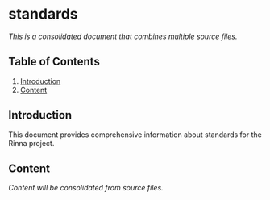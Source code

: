 # standards

*This is a consolidated document that combines multiple source files.*

## Table of Contents

1. [Introduction](#introduction)
2. [Content](#content)

## Introduction

This document provides comprehensive information about standards for the Rinna project.

## Content

*Content will be consolidated from source files.*
